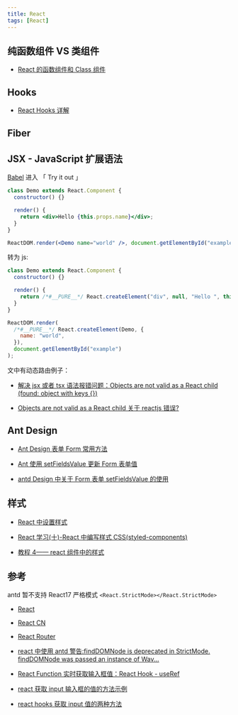 ```yaml
---
title: React
tags: [React]
---
```


## 纯函数组件 VS 类组件

- [React 的函数组件和 Class 组件](https://www.jianshu.com/p/a6e70fd35674)

## Hooks

- [React Hooks 详解](https://www.jianshu.com/p/d600f749bb19)

## Fiber

## JSX - JavaScript 扩展语法

[Babel](http://babeljs.io/) 进入 「 Try it out 」

```jsx
class Demo extends React.Component {
  constructor() {}

  render() {
    return <div>Hello {this.props.name}</div>;
  }
}

ReactDOM.render(<Demo name="world" />, document.getElementById("example"));
```

转为 js:

```js
class Demo extends React.Component {
  constructor() {}

  render() {
    return /*#__PURE__*/ React.createElement("div", null, "Hello ", this.props.name);
  }
}

ReactDOM.render(
  /*#__PURE__*/ React.createElement(Demo, {
    name: "world",
  }),
  document.getElementById("example")
);
```

文中有动态路由例子：

- [解决 jsx 或者 tsx 语法报错问题：Objects are not valid as a React child (found: object with keys {})](https://blog.csdn.net/m0_47328008/article/details/118890928)

- [Objects are not valid as a React child 关于 reactjs 错误?](https://www.zhihu.com/question/48862242)

## Ant Design

- [Ant Design 表单 Form 常用方法](https://blog.csdn.net/qq_29791893/article/details/106058043)

- [Ant 使用 setFieldsValue 更新 Form 表单值](https://www.cnblogs.com/xlizi/p/13653004.html)

- [antd Design 中关于 Form 表单 setFieldsValue 的使用](https://blog.csdn.net/sky_blue6/article/details/108155215)

## 样式

- [React 中设置样式](https://www.cnblogs.com/zcy9838/p/12023168.html)

- [React 学习(十)-React 中编写样式 CSS(styled-components)](https://blog.csdn.net/wzc_coder/article/details/102952335)

- [教程 4—— react 组件中的样式](https://zhuanlan.zhihu.com/p/110533397)

## 参考

antd 暂不支持 React17 严格模式 `<React.StrictMode></React.StrictMode>`

- [React](https://reactjs.org/)

- [React CN](https://react.docschina.org/)

- [React Router](https://reactrouter.com/)

- [react 中使用 antd 警告:findDOMNode is deprecated in StrictMode. findDOMNode was passed an instance of Wav...](https://www.jianshu.com/p/74ba902edd7e)

- [React Function 实时获取输入框值：React Hook - useRef](https://blog.csdn.net/sinat_36146776/article/details/115478905)

- [react 获取 input 输入框的值的方法示例](https://www.jb51.net/article/208965.htm)

- [react hooks 获取 input 值的两种方法](https://zhuanlan.zhihu.com/p/406062486)
